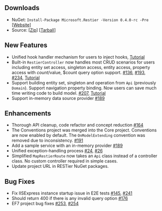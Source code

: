 ## Downloads

 - NuGet: `Install-Package Microsoft.Restier -Version 0.4.0-rc -Pre` [[Website](http://www.nuget.org/packages/Microsoft.Restier/0.4.0-rc)]
 - Source: [[Zip](https://github.com/OData/RESTier/archive/0.4.0-rc.zip)] [[Tarball](https://github.com/OData/RESTier/archive/0.4.0-rc.tar.gz)]

## New Features

 - Unified hook handler mechanism for users to inject hooks, [Tutorial](http://odata.github.io/RESTier/#04-04-Hook-Handler)
 - Built-in `RestierController` now handles most CRUD scenarios for users including entity set access, singleton access, entity access, property access with $count/$value, $count query option support. [#136](https://github.com/OData/RESTier/issues/136), [#193](https://github.com/OData/RESTier/issues/193), [#234](https://github.com/OData/RESTier/issues/234), [Tutorial](http://odata.github.io/RESTier/#03-05-Controllers)
 - Support building entity set, singleton and operation from `Api` (previously `Domain`). Support navigation property binding. Now users can save much time writing code to build model. [#207](https://github.com/OData/RESTier/issues/207), [Tutorial](http://odata.github.io/RESTier/#02-06-Model-building)
 - Support in-memory data source provider [#189](https://github.com/OData/RESTier/issues/189)

## Enhancements

 - Thorough API cleanup, code refactor and concept reduction [#164](https://github.com/OData/RESTier/issues/164)
 - The Conventions project was merged into the Core project. Conventions are now enabled by default. The `OnModelExtending` convention was removed due to inconsistency. [#191](https://github.com/OData/RESTier/issues/191)
 - Add a sample service with an in-memory provider [#189](https://github.com/OData/RESTier/issues/189)
 - Unified exception-handling process [#24](https://github.com/OData/RESTier/issues/24), [#26](https://github.com/OData/RESTier/issues/26)
 - Simplified `MapRestierRoute` now takes an `Api` class instead of a controller class. No custom controller required in simple cases.
 - Update project URL in RESTier NuGet packages.

## Bug Fixes

 - Fix IISExpress instance startup issue in E2E tests [#145](https://github.com/OData/RESTier/issues/145), [#241](https://github.com/OData/RESTier/issues/241)
 - Should return 400 if there is any invalid query option [#176](https://github.com/OData/RESTier/issues/176)
 - EF7 project bug fixes [#253](https://github.com/OData/RESTier/issues/253), [#254](https://github.com/OData/RESTier/issues/254)